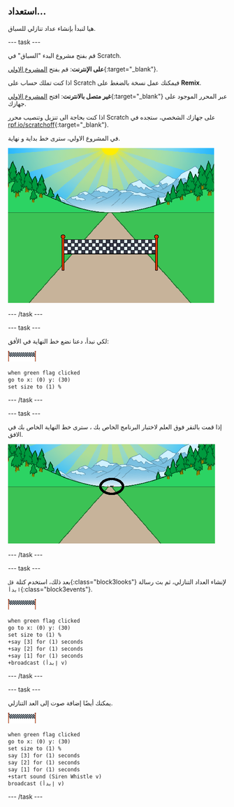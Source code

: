 ## استعداد...

هيا لنبدأ بإنشاء عداد تنازلي للسباق.

--- task ---

قم بفتح مشروع البدء "السباق" في Scratch.

**على الإنترنت**: قم بفتح [المشروع الاولي](https://scratch.mit.edu/projects/406230850){:target="_blank"}.

اذا كنت تملك حساب على Scratch فيمكنك عمل نسخة بالضغط على **Remix**.

**غير متصل بالانترنت**: افتح [المشروع الاولي](http://rpf.io/p/ar-SA/sprint-go){:target="_blank"} عبر المحرر الموجود على جهازك.

اذا كنت بحاجة الى تنزيل وتنصيب محرر Scratch على جهازك الشخصي، ستجده في [rpf.io/scratchoff](http://rpf.io/scratchoff){:target="_blank"}.

في المشروع الاولي، سترى خط بداية و نهاية.

![المشاريع الاولية](images/sprint-starter.png)

--- /task ---

--- task ---

لكي نبدأ، دعنا نضع خط النهاية في الأفق:

![خط النهاية](images/finish-line-sprite.png)

```blocks3
when green flag clicked
go to x: (0) y: (30)
set size to (1) %
```

--- /task ---

--- task ---

إذا قمت بالنقر فوق العلم لاختبار البرنامج الخاص بك ، سترى خط النهاية الخاص بك في الافق.

![خط النهاية من بعيد](images/sprint-line-start-test-annotated.png)

--- /task ---

--- task ---

بعد ذلك، استخدم كتلة `قل`{:class="block3looks"} لإنشاء العداد التنازلي، ثم بث رسالة `ابدأ`{:class="block3events"}.

![خط النهاية](images/finish-line-sprite.png)

```blocks3
when green flag clicked
go to x: (0) y: (30)
set size to (1) %
+say [3] for (1) seconds
+say [2] for (1) seconds
+say [1] for (1) seconds
+broadcast (إبدأ v)
```

--- /task ---

--- task ---

يمكنك أيضًا إضافة صوت إلى العد التنازلي.

![خط النهاية](images/finish-line-sprite.png)

```blocks3
when green flag clicked
go to x: (0) y: (30)
set size to (1) %
say [3] for (1) seconds
say [2] for (1) seconds
say [1] for (1) seconds
+start sound (Siren Whistle v)
broadcast (إبدأ v)
```

--- /task ---
